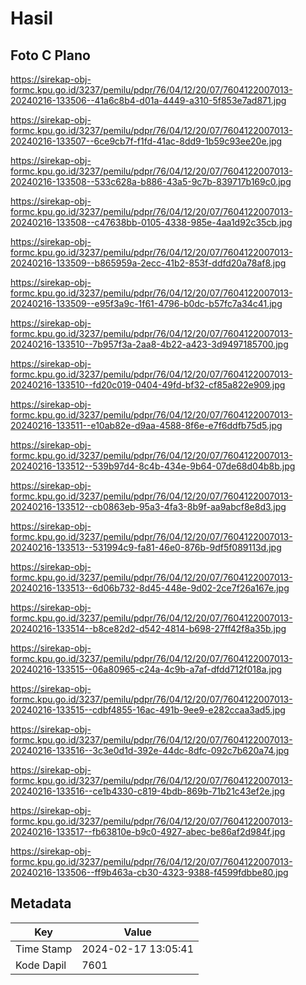 # Hasil

## Foto C Plano

https://sirekap-obj-formc.kpu.go.id/3237/pemilu/pdpr/76/04/12/20/07/7604122007013-20240216-133506--41a6c8b4-d01a-4449-a310-5f853e7ad871.jpg

https://sirekap-obj-formc.kpu.go.id/3237/pemilu/pdpr/76/04/12/20/07/7604122007013-20240216-133507--6ce9cb7f-f1fd-41ac-8dd9-1b59c93ee20e.jpg

https://sirekap-obj-formc.kpu.go.id/3237/pemilu/pdpr/76/04/12/20/07/7604122007013-20240216-133508--533c628a-b886-43a5-9c7b-839717b169c0.jpg

https://sirekap-obj-formc.kpu.go.id/3237/pemilu/pdpr/76/04/12/20/07/7604122007013-20240216-133508--c47638bb-0105-4338-985e-4aa1d92c35cb.jpg

https://sirekap-obj-formc.kpu.go.id/3237/pemilu/pdpr/76/04/12/20/07/7604122007013-20240216-133509--b865959a-2ecc-41b2-853f-ddfd20a78af8.jpg

https://sirekap-obj-formc.kpu.go.id/3237/pemilu/pdpr/76/04/12/20/07/7604122007013-20240216-133509--e95f3a9c-1f61-4796-b0dc-b57fc7a34c41.jpg

https://sirekap-obj-formc.kpu.go.id/3237/pemilu/pdpr/76/04/12/20/07/7604122007013-20240216-133510--7b957f3a-2aa8-4b22-a423-3d9497185700.jpg

https://sirekap-obj-formc.kpu.go.id/3237/pemilu/pdpr/76/04/12/20/07/7604122007013-20240216-133510--fd20c019-0404-49fd-bf32-cf85a822e909.jpg

https://sirekap-obj-formc.kpu.go.id/3237/pemilu/pdpr/76/04/12/20/07/7604122007013-20240216-133511--e10ab82e-d9aa-4588-8f6e-e7f6ddfb75d5.jpg

https://sirekap-obj-formc.kpu.go.id/3237/pemilu/pdpr/76/04/12/20/07/7604122007013-20240216-133512--539b97d4-8c4b-434e-9b64-07de68d04b8b.jpg

https://sirekap-obj-formc.kpu.go.id/3237/pemilu/pdpr/76/04/12/20/07/7604122007013-20240216-133512--cb0863eb-95a3-4fa3-8b9f-aa9abcf8e8d3.jpg

https://sirekap-obj-formc.kpu.go.id/3237/pemilu/pdpr/76/04/12/20/07/7604122007013-20240216-133513--531994c9-fa81-46e0-876b-9df5f089113d.jpg

https://sirekap-obj-formc.kpu.go.id/3237/pemilu/pdpr/76/04/12/20/07/7604122007013-20240216-133513--6d06b732-8d45-448e-9d02-2ce7f26a167e.jpg

https://sirekap-obj-formc.kpu.go.id/3237/pemilu/pdpr/76/04/12/20/07/7604122007013-20240216-133514--b8ce82d2-d542-4814-b698-27ff42f8a35b.jpg

https://sirekap-obj-formc.kpu.go.id/3237/pemilu/pdpr/76/04/12/20/07/7604122007013-20240216-133515--06a80965-c24a-4c9b-a7af-dfdd712f018a.jpg

https://sirekap-obj-formc.kpu.go.id/3237/pemilu/pdpr/76/04/12/20/07/7604122007013-20240216-133515--cdbf4855-16ac-491b-9ee9-e282ccaa3ad5.jpg

https://sirekap-obj-formc.kpu.go.id/3237/pemilu/pdpr/76/04/12/20/07/7604122007013-20240216-133516--3c3e0d1d-392e-44dc-8dfc-092c7b620a74.jpg

https://sirekap-obj-formc.kpu.go.id/3237/pemilu/pdpr/76/04/12/20/07/7604122007013-20240216-133516--ce1b4330-c819-4bdb-869b-71b21c43ef2e.jpg

https://sirekap-obj-formc.kpu.go.id/3237/pemilu/pdpr/76/04/12/20/07/7604122007013-20240216-133517--fb63810e-b9c0-4927-abec-be86af2d984f.jpg

https://sirekap-obj-formc.kpu.go.id/3237/pemilu/pdpr/76/04/12/20/07/7604122007013-20240216-133506--ff9b463a-cb30-4323-9388-f4599fdbbe80.jpg


## Metadata

| Key        | Value               |
| ---------- | ------------------- |
| Time Stamp | 2024-02-17 13:05:41 |
| Kode Dapil | 7601                |



